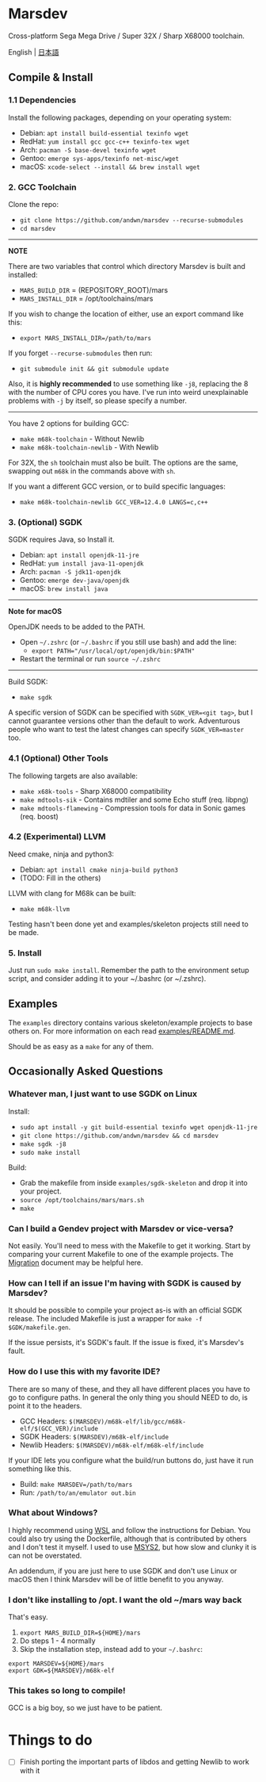 # Marsdev

Cross-platform Sega Mega Drive / Super 32X / Sharp X68000 toolchain.

English | [日本語](README-ja.md)


## Compile & Install

### 1.1 Dependencies

Install the following packages, depending on your operating system:
  * Debian: `apt install build-essential texinfo wget`
  * RedHat: `yum install gcc gcc-c++ texinfo-tex wget`
  * Arch: `pacman -S base-devel texinfo wget`
  * Gentoo: `emerge sys-apps/texinfo net-misc/wget`
  * macOS: `xcode-select --install && brew install wget`


### 2. GCC Toolchain

Clone the repo:
 - `git clone https://github.com/andwn/marsdev --recurse-submodules`
 - `cd marsdev`

---
**NOTE**

There are two variables that control which directory Marsdev is built and installed:
 - `MARS_BUILD_DIR` = (REPOSITORY_ROOT)/mars
 - `MARS_INSTALL_DIR` = /opt/toolchains/mars

If you wish to change the location of either, use an export command like this:
 - `export MARS_INSTALL_DIR=/path/to/mars`

If you forget `--recurse-submodules` then run:
 - `git submodule init && git submodule update`

Also, it is **highly recommended** to use something like `-j8`, replacing the 8 with
the number of CPU cores you have. I've run into weird unexplainable problems with `-j`
by itself, so please specify a number.

---

You have 2 options for building GCC:
 - `make m68k-toolchain` - Without Newlib
 - `make m68k-toolchain-newlib` - With Newlib

For 32X, the `sh` toolchain must also be built.
The options are the same, swapping out `m68k` in the commands above with `sh`.

If you want a different GCC version, or to build specific languages:
 - `make m68k-toolchain-newlib GCC_VER=12.4.0 LANGS=c,c++`


### 3. (Optional) SGDK

SGDK requires Java, so Install it.
  * Debian: `apt install openjdk-11-jre`
  * RedHat: `yum install java-11-openjdk`
  * Arch: `pacman -S jdk11-openjdk`
  * Gentoo: `emerge dev-java/openjdk`
  * macOS: `brew install java`

---
**Note for macOS**

OpenJDK needs to be added to the PATH.
 - Open `~/.zshrc` (or `~/.bashrc` if you still use bash) and add the line:
    - `export PATH="/usr/local/opt/openjdk/bin:$PATH"`
 - Restart the terminal or run `source ~/.zshrc`

---

Build SGDK:
 - `make sgdk`

A specific version of SGDK can be specified with `SGDK_VER=<git tag>`,
but I cannot guarantee versions other than the default to work.
Adventurous people who want to test the latest changes can specify `SGDK_VER=master` too.

### 4.1 (Optional) Other Tools

The following targets are also available:
 - `make x68k-tools` - Sharp X68000 compatibility
 - `make mdtools-sik` - Contains mdtiler and some Echo stuff (req. libpng)
 - `make mdtools-flamewing` - Compression tools for data in Sonic games (req. boost)

 ### 4.2 (Experimental) LLVM

Need cmake, ninja and python3:
 - Debian: `apt install cmake ninja-build python3`
 - (TODO: Fill in the others)

LLVM with clang for M68k can be built:
 - `make m68k-llvm`
 
Testing hasn't been done yet and examples/skeleton projects still need to be made.


### 5. Install

Just run `sudo make install`. Remember the path to the environment setup script,
and consider adding it to your ~/.bashrc (or ~/.zshrc).


## Examples

The `examples` directory contains various skeleton/example projects to base others on.
For more information on each read [examples/README.md](examples/README.md).

Should be as easy as a `make` for any of them.


## Occasionally Asked Questions

### Whatever man, I just want to use SGDK on Linux

Install:

 - `sudo apt install -y git build-essential texinfo wget openjdk-11-jre`
 - `git clone https://github.com/andwn/marsdev && cd marsdev`
 - `make sgdk -j8`
 - `sudo make install`

Build:

 - Grab the makefile from inside `examples/sgdk-skeleton` and drop it into your project.
 - `source /opt/toolchains/mars/mars.sh`
 - `make`

### Can I build a Gendev project with Marsdev or vice-versa?

Not easily. You'll need to mess with the Makefile to get it working.
Start by comparing your current Makefile to one of the example projects.
The [Migration](doc/migration.md) document may be helpful here.

### How can I tell if an issue I'm having with SGDK is caused by Marsdev?

It should be possible to compile your project as-is with an official SGDK release.
The included Makefile is just a wrapper for `make -f $GDK/makefile.gen`.

If the issue persists, it's SGDK's fault. If the issue is fixed, it's Marsdev's fault.

### How do I use this with my favorite IDE?

There are so many of these, and they all have different places you have to go to configure paths.
In general the only thing you should NEED to do, is point it to the headers.

 * GCC Headers: `$(MARSDEV)/m68k-elf/lib/gcc/m68k-elf/$(GCC_VER)/include`
 * SGDK Headers: `$(MARSDEV)/m68k-elf/include`
 * Newlib Headers: `$(MARSDEV)/m68k-elf/m68k-elf/include`
 
If your IDE lets you configure what the build/run buttons do, just have it run something like this.

 * Build: `make MARSDEV=/path/to/mars`
 * Run: `/path/to/an/emulator out.bin`


### What about Windows?

I highly recommend using [WSL](https://learn.microsoft.com/en-us/windows/wsl/install)
and follow the instructions for Debian.
You could also try using the Dockerfile, although that is contributed by others
and I don't test it myself.
I used to use [MSYS2](doc/install_msys_legacy.md), but how slow and clunky it is can not be overstated.

An addendum, if you are just here to use SGDK and don't use Linux or macOS then
I think Marsdev will be of little benefit to you anyway.


### I don't like installing to /opt. I want the old ~/mars way back

That's easy.
1. `export MARS_BUILD_DIR=${HOME}/mars`
2. Do steps 1 - 4 normally
3. Skip the installation step, instead add to your `~/.bashrc`:
```
export MARSDEV=${HOME}/mars
export GDK=${MARSDEV}/m68k-elf
```

### This takes so long to compile!

GCC is a big boy, so we just have to be patient.


# Things to do

 - [ ] Finish porting the important parts of libdos and getting Newlib to work with it
